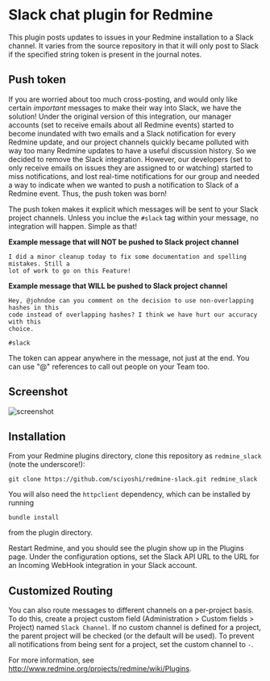 # Slack chat plugin for Redmine

This plugin posts updates to issues in your Redmine installation to a Slack
channel. It varies from the source repository in that it will only post to Slack
if the specified string token is present in the journal notes. 

## Push token

If you are worried about too much cross-posting, and would only like certain *important*
messages to make their way into Slack, we have the solution! Under the original version
of this integration, our manager accounts (set to receive emails about all Redmine events)
started to become inundated with two emails and a Slack notification for every Redmine
update, and our project channels quickly became polluted with way too many Redmine updates
to have a useful discussion history. So we decided to remove the Slack integration.
However, our developers (set to only receive emails on issues they are assigned to or
watching) started to miss notifications, and lost real-time notifications for our group
and needed a way to indicate when we wanted to push a notification to Slack of a Redmine
event. Thus, the push token was born!

The push token makes it explicit which messages will be sent to your Slack project channels.
Unless you inclue the `#slack` tag within your message, no integration will happen. Simple
as that!

**Example message that will NOT be pushed to Slack project channel**

```
I did a minor cleanup today to fix some documentation and spelling mistakes. Still a 
lot of work to go on this Feature!
```

**Example message that WILL be pushed to Slack project channel**

```
Hey, @johndoe can you comment on the decision to use non-overlapping hashes in this
code instead of overlapping hashes? I think we have hurt our accuracy with this
choice.

#slack
```

The token can appear anywhere in the message, not just at the end. You can use "@" 
references to call out people on your Team too.

## Screenshot

![screenshot](https://raw.github.com/sciyoshi/redmine-slack/gh-pages/screenshot.png)

## Installation

From your Redmine plugins directory, clone this repository as `redmine_slack` (note
the underscore!):

    git clone https://github.com/sciyoshi/redmine-slack.git redmine_slack

You will also need the `httpclient` dependency, which can be installed by running

    bundle install

from the plugin directory.

Restart Redmine, and you should see the plugin show up in the Plugins page.
Under the configuration options, set the Slack API URL to the URL for an
Incoming WebHook integration in your Slack account.

## Customized Routing

You can also route messages to different channels on a per-project basis. To
do this, create a project custom field (Administration > Custom fields > Project)
named `Slack Channel`. If no custom channel is defined for a project, the parent
project will be checked (or the default will be used). To prevent all notifications
from being sent for a project, set the custom channel to `-`.

For more information, see http://www.redmine.org/projects/redmine/wiki/Plugins.
